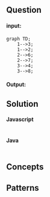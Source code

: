 
## Question

#### input:

```mermaid
graph TD;
    1-->3;
    1-->2;
    2-->6;
    2-->7;
    3-->4;
    3-->8;
```

#### Output:

## Solution

#### Javascript

```javascript

```

#### Java

```java

```

## Concepts

## Patterns
